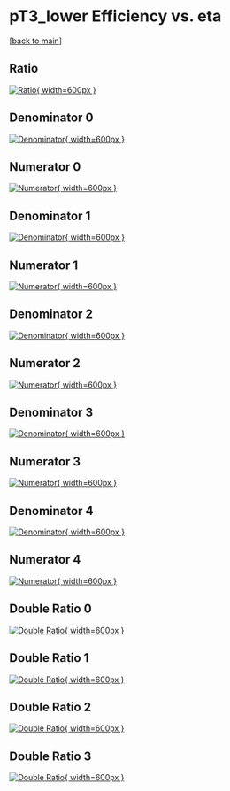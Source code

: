 # pT3_lower Efficiency vs. eta

[[back to main](./)]



## Ratio

[![Ratio](../mtv/var/pT3_lower_xtr_11_0_eff_eta.png){ width=600px }](../mtv/var/pT3_lower_xtr_11_0_eff_eta.pdf)

## Denominator 0

[![Denominator](../mtv/den/pT3_lower_xtr_11_0_eff_eta_den0.png){ width=600px }](../mtv/den/pT3_lower_xtr_11_0_eff_eta_den0.pdf)

## Numerator 0

[![Numerator](../mtv/num/pT3_lower_xtr_11_0_eff_eta_num0.png){ width=600px }](../mtv/num/pT3_lower_xtr_11_0_eff_eta_num0.pdf)

## Denominator 1

[![Denominator](../mtv/den/pT3_lower_xtr_11_0_eff_eta_den1.png){ width=600px }](../mtv/den/pT3_lower_xtr_11_0_eff_eta_den1.pdf)

## Numerator 1

[![Numerator](../mtv/num/pT3_lower_xtr_11_0_eff_eta_num1.png){ width=600px }](../mtv/num/pT3_lower_xtr_11_0_eff_eta_num1.pdf)

## Denominator 2

[![Denominator](../mtv/den/pT3_lower_xtr_11_0_eff_eta_den2.png){ width=600px }](../mtv/den/pT3_lower_xtr_11_0_eff_eta_den2.pdf)

## Numerator 2

[![Numerator](../mtv/num/pT3_lower_xtr_11_0_eff_eta_num2.png){ width=600px }](../mtv/num/pT3_lower_xtr_11_0_eff_eta_num2.pdf)

## Denominator 3

[![Denominator](../mtv/den/pT3_lower_xtr_11_0_eff_eta_den3.png){ width=600px }](../mtv/den/pT3_lower_xtr_11_0_eff_eta_den3.pdf)

## Numerator 3

[![Numerator](../mtv/num/pT3_lower_xtr_11_0_eff_eta_num3.png){ width=600px }](../mtv/num/pT3_lower_xtr_11_0_eff_eta_num3.pdf)

## Denominator 4

[![Denominator](../mtv/den/pT3_lower_xtr_11_0_eff_eta_den4.png){ width=600px }](../mtv/den/pT3_lower_xtr_11_0_eff_eta_den4.pdf)

## Numerator 4

[![Numerator](../mtv/num/pT3_lower_xtr_11_0_eff_eta_num4.png){ width=600px }](../mtv/num/pT3_lower_xtr_11_0_eff_eta_num4.pdf)

## Double Ratio 0

[![Double Ratio](../mtv/ratio/pT3_lower_xtr_11_0_eff_eta_ratio0.png){ width=600px }](../mtv/ratio/pT3_lower_xtr_11_0_eff_eta_ratio0.pdf)

## Double Ratio 1

[![Double Ratio](../mtv/ratio/pT3_lower_xtr_11_0_eff_eta_ratio1.png){ width=600px }](../mtv/ratio/pT3_lower_xtr_11_0_eff_eta_ratio1.pdf)

## Double Ratio 2

[![Double Ratio](../mtv/ratio/pT3_lower_xtr_11_0_eff_eta_ratio2.png){ width=600px }](../mtv/ratio/pT3_lower_xtr_11_0_eff_eta_ratio2.pdf)

## Double Ratio 3

[![Double Ratio](../mtv/ratio/pT3_lower_xtr_11_0_eff_eta_ratio3.png){ width=600px }](../mtv/ratio/pT3_lower_xtr_11_0_eff_eta_ratio3.pdf)

